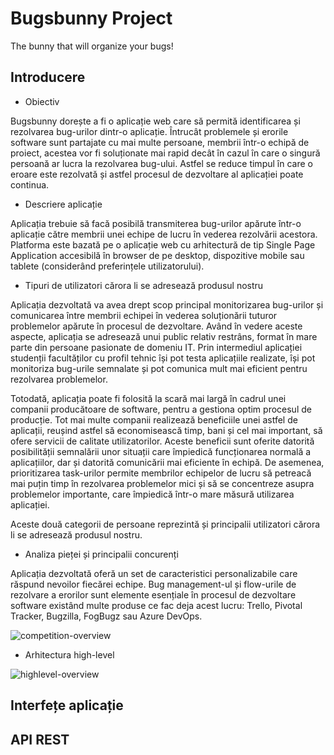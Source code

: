 # Bugsbunny Project

The bunny that will organize your bugs!

## Introducere

* Obiectiv

Bugsbunny dorește a fi o aplicație web care să permită identificarea și rezolvarea bug-urilor dintr-o aplicație. Întrucât problemele și erorile software sunt partajate cu mai multe persoane, membrii într-o echipă de proiect, acestea vor fi soluționate mai rapid decât în cazul în care o singură persoană ar lucra la rezolvarea bug-ului. Astfel se reduce timpul în care o eroare este rezolvată și astfel procesul de dezvoltare al aplicației poate continua.

* Descriere aplicație

Aplicația trebuie să facă posibilă transmiterea bug-urilor apărute într-o aplicație către membrii unei echipe de lucru în vederea rezolvării acestora.
Platforma este bazată pe o aplicație web cu arhitectură de tip Single Page Application accesibilă în browser de pe desktop, dispozitive mobile sau tablete (considerând preferințele utilizatorului).

* Tipuri de utilizatori cărora li se adresează produsul nostru

Aplicația dezvoltată va avea drept scop principal monitorizarea bug-urilor și comunicarea între membrii echipei în vederea soluționării tuturor problemelor apărute în procesul de dezvoltare. Având în vedere aceste aspecte, aplicația se adresează unui public relativ restrâns, format în mare parte din persoane pasionate de domeniu IT. Prin intermediul aplicației studenții facultăților cu profil tehnic își pot testa aplicațiile realizate, își pot monitoriza bug-urile semnalate și pot comunica mult mai eficient pentru rezolvarea problemelor.

Totodată, aplicația poate fi folosită la scară mai largă în cadrul unei companii producătoare de software, pentru a gestiona optim procesul de producție. Tot mai multe companii realizează beneficiile unei astfel de aplicații, reușind astfel să economisească timp, bani și cel mai important, să ofere servicii de calitate utilizatorilor. Aceste beneficii sunt oferite datorită posibilității semnalării unor situații care împiedică funcționarea normală a aplicațiilor, dar și datorită comunicării mai eficiente în echipă. De asemenea, prioritizarea task-urilor permite membrilor echipelor de lucru să petreacă mai puțin timp în rezolvarea problemelor mici și să se concentreze asupra problemelor importante, care împiedică într-o mare măsură utilizarea aplicației.

Aceste două categorii de persoane reprezintă și principalii utilizatori cărora li se adresează produsul nostru.


* Analiza pieței și principalii concurenți

Aplicația dezvoltată oferă un set de caracteristici personalizabile care răspund nevoilor fiecărei echipe. Bug management-ul și flow-urile de rezolvare a erorilor sunt elemente esențiale în procesul de dezvoltare software existând multe produse ce fac deja acest lucru: Trello, Pivotal Tracker, Bugzilla, FogBugz sau Azure DevOps.

![competition-overview](./docs/competition.png)

* Arhitectura high-level

![highlevel-overview](./docs/highlevel.png)

## Interfețe aplicație


## API REST
